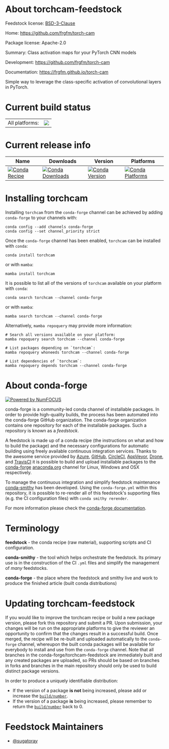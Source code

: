 About torchcam-feedstock
========================

Feedstock license: [BSD-3-Clause](https://github.com/conda-forge/torchcam-feedstock/blob/main/LICENSE.txt)

Home: https://github.com/frgfm/torch-cam

Package license: Apache-2.0

Summary: Class activation maps for your PyTorch CNN models

Development: https://github.com/frgfm/torch-cam

Documentation: https://frgfm.github.io/torch-cam

Simple way to leverage the class-specific activation of
convolutional layers in PyTorch.


Current build status
====================


<table><tr><td>All platforms:</td>
    <td>
      <a href="https://dev.azure.com/conda-forge/feedstock-builds/_build/latest?definitionId=14878&branchName=main">
        <img src="https://dev.azure.com/conda-forge/feedstock-builds/_apis/build/status/torchcam-feedstock?branchName=main">
      </a>
    </td>
  </tr>
</table>

Current release info
====================

| Name | Downloads | Version | Platforms |
| --- | --- | --- | --- |
| [![Conda Recipe](https://img.shields.io/badge/recipe-torchcam-green.svg)](https://anaconda.org/conda-forge/torchcam) | [![Conda Downloads](https://img.shields.io/conda/dn/conda-forge/torchcam.svg)](https://anaconda.org/conda-forge/torchcam) | [![Conda Version](https://img.shields.io/conda/vn/conda-forge/torchcam.svg)](https://anaconda.org/conda-forge/torchcam) | [![Conda Platforms](https://img.shields.io/conda/pn/conda-forge/torchcam.svg)](https://anaconda.org/conda-forge/torchcam) |

Installing torchcam
===================

Installing `torchcam` from the `conda-forge` channel can be achieved by adding `conda-forge` to your channels with:

```
conda config --add channels conda-forge
conda config --set channel_priority strict
```

Once the `conda-forge` channel has been enabled, `torchcam` can be installed with `conda`:

```
conda install torchcam
```

or with `mamba`:

```
mamba install torchcam
```

It is possible to list all of the versions of `torchcam` available on your platform with `conda`:

```
conda search torchcam --channel conda-forge
```

or with `mamba`:

```
mamba search torchcam --channel conda-forge
```

Alternatively, `mamba repoquery` may provide more information:

```
# Search all versions available on your platform:
mamba repoquery search torchcam --channel conda-forge

# List packages depending on `torchcam`:
mamba repoquery whoneeds torchcam --channel conda-forge

# List dependencies of `torchcam`:
mamba repoquery depends torchcam --channel conda-forge
```


About conda-forge
=================

[![Powered by
NumFOCUS](https://img.shields.io/badge/powered%20by-NumFOCUS-orange.svg?style=flat&colorA=E1523D&colorB=007D8A)](https://numfocus.org)

conda-forge is a community-led conda channel of installable packages.
In order to provide high-quality builds, the process has been automated into the
conda-forge GitHub organization. The conda-forge organization contains one repository
for each of the installable packages. Such a repository is known as a *feedstock*.

A feedstock is made up of a conda recipe (the instructions on what and how to build
the package) and the necessary configurations for automatic building using freely
available continuous integration services. Thanks to the awesome service provided by
[Azure](https://azure.microsoft.com/en-us/services/devops/), [GitHub](https://github.com/),
[CircleCI](https://circleci.com/), [AppVeyor](https://www.appveyor.com/),
[Drone](https://cloud.drone.io/welcome), and [TravisCI](https://travis-ci.com/)
it is possible to build and upload installable packages to the
[conda-forge](https://anaconda.org/conda-forge) [anaconda.org](https://anaconda.org/)
channel for Linux, Windows and OSX respectively.

To manage the continuous integration and simplify feedstock maintenance
[conda-smithy](https://github.com/conda-forge/conda-smithy) has been developed.
Using the ``conda-forge.yml`` within this repository, it is possible to re-render all of
this feedstock's supporting files (e.g. the CI configuration files) with ``conda smithy rerender``.

For more information please check the [conda-forge documentation](https://conda-forge.org/docs/).

Terminology
===========

**feedstock** - the conda recipe (raw material), supporting scripts and CI configuration.

**conda-smithy** - the tool which helps orchestrate the feedstock.
                   Its primary use is in the construction of the CI ``.yml`` files
                   and simplify the management of *many* feedstocks.

**conda-forge** - the place where the feedstock and smithy live and work to
                  produce the finished article (built conda distributions)


Updating torchcam-feedstock
===========================

If you would like to improve the torchcam recipe or build a new
package version, please fork this repository and submit a PR. Upon submission,
your changes will be run on the appropriate platforms to give the reviewer an
opportunity to confirm that the changes result in a successful build. Once
merged, the recipe will be re-built and uploaded automatically to the
`conda-forge` channel, whereupon the built conda packages will be available for
everybody to install and use from the `conda-forge` channel.
Note that all branches in the conda-forge/torchcam-feedstock are
immediately built and any created packages are uploaded, so PRs should be based
on branches in forks and branches in the main repository should only be used to
build distinct package versions.

In order to produce a uniquely identifiable distribution:
 * If the version of a package **is not** being increased, please add or increase
   the [``build/number``](https://docs.conda.io/projects/conda-build/en/latest/resources/define-metadata.html#build-number-and-string).
 * If the version of a package **is** being increased, please remember to return
   the [``build/number``](https://docs.conda.io/projects/conda-build/en/latest/resources/define-metadata.html#build-number-and-string)
   back to 0.

Feedstock Maintainers
=====================

* [@sugatoray](https://github.com/sugatoray/)

